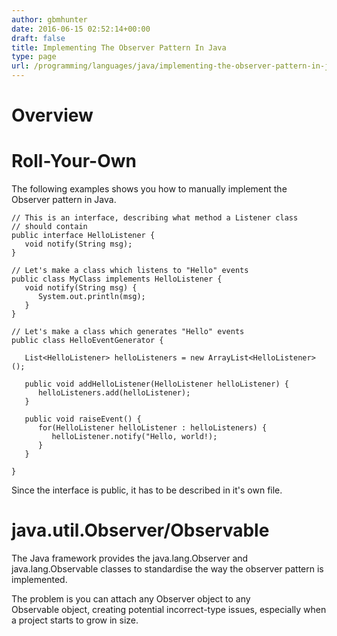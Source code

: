```yaml
---
author: gbmhunter
date: 2016-06-15 02:52:14+00:00
draft: false
title: Implementing The Observer Pattern In Java
type: page
url: /programming/languages/java/implementing-the-observer-pattern-in-java
---
```


# Overview

# Roll-Your-Own

The following examples shows you how to manually implement the Observer pattern in Java.
    
    // This is an interface, describing what method a Listener class
    // should contain
    public interface HelloListener {
       void notify(String msg);
    }
    
    // Let's make a class which listens to "Hello" events
    public class MyClass implements HelloListener {
       void notify(String msg) {
          System.out.println(msg);
       }
    }
    
    // Let's make a class which generates "Hello" events
    public class HelloEventGenerator {
    
       List<HelloListener> helloListeners = new ArrayList<HelloListener>();
    
       public void addHelloListener(HelloListener helloListener) {
          helloListeners.add(helloListener);
       }
    
       public void raiseEvent() {
          for(HelloListener helloListener : helloListeners) {
             helloListener.notify("Hello, world!);
          }
       }
    
    }

Since the interface is public, it has to be described in it's own file.

# java.util.Observer/Observable

The Java framework provides the java.lang.Observer and java.lang.Observable classes to standardise the way the observer pattern is implemented.

The problem is you can attach any Observer object to any Observable object, creating potential incorrect-type issues, especially when a project starts to grow in size.
